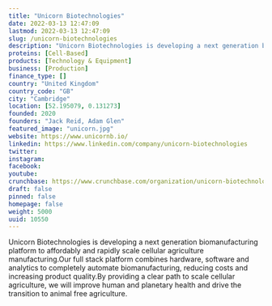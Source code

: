 ```yaml
---
title: "Unicorn Biotechnologies"
date: 2022-03-13 12:47:09
lastmod: 2022-03-13 12:47:09
slug: /unicorn-biotechnologies
description: "Unicorn Biotechnologies is developing a next generation biomanufacturing platform to affordably and rapidly scale cellular agriculture manufacturing.Our full stack platform combines hardware, software and analytics to completely automate biomanufacturing, reducing costs and increasing product quality.By providing a clear path to scale cellular agriculture, we will improve human and planetary health and drive the transition to animal free agriculture."
proteins: [Cell-Based]
products: [Technology & Equipment]
business: [Production]
finance_type: []
country: "United Kingdom"
country_code: "GB"
city: "Cambridge"
location: [52.195079, 0.131273]
founded: 2020
founders: "Jack Reid, Adam Glen"
featured_image: "unicorn.jpg"
website: https://www.unicornb.io/
linkedin: https://www.linkedin.com/company/unicorn-biotechnologies
twitter: 
instagram: 
facebook: 
youtube: 
crunchbase: https://www.crunchbase.com/organization/unicorn-biotechnologies
draft: false
pinned: false
homepage: false
weight: 5000
uuid: 10550
---
```

Unicorn Biotechnologies is developing a next generation biomanufacturing platform to affordably and rapidly scale cellular agriculture manufacturing.Our full stack platform combines hardware, software and analytics to completely automate biomanufacturing, reducing costs and increasing product quality.By providing a clear path to scale cellular agriculture, we will improve human and planetary health and drive the transition to animal free agriculture.

